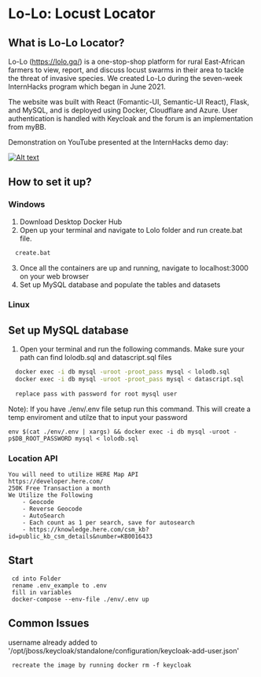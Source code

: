 # **Lo-Lo: Locust Locator**

## What is Lo-Lo Locator?
Lo-Lo (https://lolo.gq/) is a one-stop-shop platform for rural East-African farmers to view, report, and discuss locust swarms in their area to tackle the threat of invasive species. We created Lo-Lo during the seven-week InternHacks program which began in June 2021.

The website was built with React (Fomantic-UI, Semantic-UI React), Flask, and MySQL, and is deployed using Docker, Cloudflare and Azure. User authentication is handled with Keycloak and the forum is an implementation from myBB.

Demonstration on YouTube presented at the InternHacks demo day:

[![Alt text](https://img.youtube.com/vi/hPAEG7aqRNE/0.jpg)](https://www.youtube.com/watch?v=hPAEG7aqRNE)

## How to set it up?

### Windows

1) Download Desktop Docker Hub
2) Open up your terminal and navigate to Lolo folder and run create.bat file.  
```bash
  create.bat
```
3) Once all the containers are up and running, navigate to localhost:3000 on your web browser
4) Set up MySQL database and populate the tables and datasets

### Linux



## Set up MySQL database
1) Open your terminal and run the following commands. Make sure your path can find lolodb.sql and datascript.sql files
```bash
  docker exec -i db mysql -uroot -proot_pass mysql < lolodb.sql
  docker exec -i db mysql -uroot -proot_pass mysql < datascript.sql
  
  replace pass with password for root mysql user
```
Note): If you have ./env/.env file setup run this command. This will create a temp enviroment and utilze that to input your password
```
env $(cat ./env/.env | xargs) && docker exec -i db mysql -uroot -p$DB_ROOT_PASSWORD mysql < lolodb.sql
```
### Location API
```
You will need to utilize HERE Map API
https://developer.here.com/
250K Free Transaction a month
We Utilize the Following
    - Geocode
    - Reverse Geocode
    - AutoSearch
    - Each count as 1 per search, save for autosearch
    - https://knowledge.here.com/csm_kb?id=public_kb_csm_details&number=KB0016433
```
## Start
```
 cd into Folder
 rename .env_example to .env
 fill in variables
 docker-compose --env-file ./env/.env up
```
 
 ## Common Issues
 username already added to '/opt/jboss/keycloak/standalone/configuration/keycloak-add-user.json'
```
 recreate the image by running docker rm -f keycloak
 ```

 

